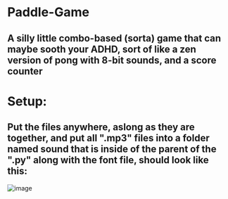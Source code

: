 # Paddle-Game
## A silly little combo-based (sorta) game that can maybe sooth your ADHD, sort of like a zen version of pong with 8-bit sounds, and a score counter
# Setup:
## Put the files anywhere, aslong as they are together, and put all ".mp3" files into a folder named sound that is inside of the parent of the ".py" along with the font file, should look like this: 
![image](https://github.com/user-attachments/assets/c2f2b119-5007-4341-acf5-e4659c272b71)


